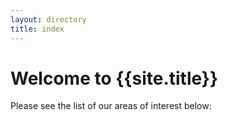 ```yaml
---
layout: directory
title: index
---
```

# Welcome to {{site.title}}

Please see the list of our areas of interest below:
